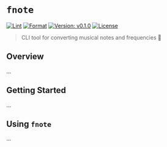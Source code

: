 # `fnote`

[![Lint](https://github.com/blackboxaudio/fnote/actions/workflows/ci.lint.yml/badge.svg)](https://github.com/blackboxaudio/fnote/actions/workflows/ci.lint.yml)
[![Format](https://github.com/blackboxaudio/fnote/actions/workflows/ci.fmt.yml/badge.svg)](https://github.com/blackboxaudio/fnote/actions/workflows/ci.fmt.yml)
[![Version: v0.1.0](https://img.shields.io/badge/Version-v0.1.0-blue.svg)](https://github.com/blackboxaudio/fnote)
[![License](https://img.shields.io/badge/License-MIT-yellow)](https://github.com/blackboxaudio/fnote/blob/develop/LICENSE)

> CLI tool for converting musical notes and frequencies 🧮

## Overview

...

## Getting Started 

...

## Using `fnote`

...
